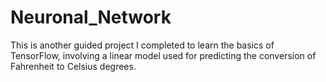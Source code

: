 # Neuronal_Network
This is another guided project I completed to learn the basics of TensorFlow, involving a linear model used for predicting the conversion of Fahrenheit to Celsius degrees.

